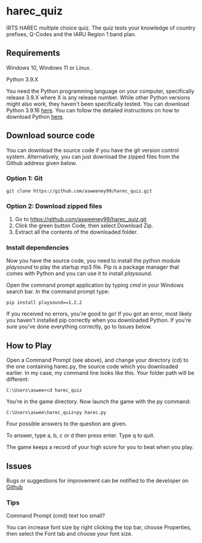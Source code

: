 # harec_quiz

IRTS HAREC multiple choice quiz. The quiz tests your knowledge of country prefixes, Q-Codes and the IARU Region 1 band plan.

## Requirements

Windows 10, Windows 11 or Linux.

Python 3.9.X

You need the Python programming language on your computer, specifically release 3.9.X where X is any release number. While other Python versions might also work, they haven't been specifically tested. You can download Python 3.9.16 [here](https://www.python.org/downloads/). You can follow the detailed instructions on how to download Python [here](https://www.ics.uci.edu/~pattis/common/handouts/pythoneclipsejava/python.html).


## Download source code 

You can download the source code if you have the git version control system. Alternatively, you can just download the zipped files from the Github address given below.

### Option 1: Git

```
git clone https://github.com/asweeney99/harec_quiz.git
```

### Option 2: Download zipped files

1. Go to https://github.com/asweeney99/harec_quiz.git
2. Click the green button Code, then select Download Zip.
3. Extract all the contents of the downloaded folder.


### Install dependencies

Now you have the source code, you need to install the python module *playsound* to play the startup mp3 file. Pip is a package manager that comes with Python and you can use it to install *playsound*.

Open the command prompt application by typing *cmd* in your Windows search bar. In the command prompt type:

```
pip install playsound==1.2.2
```

If you received no errors, you're good to go! If you got an error, most likely you haven't installed pip correctly when you downloaded Python. If you're sure you've done everything correctly, go to Issues below.


## How to Play

Open a Command Prompt (see above), and change your directory (cd) to the one containing harec.py, the source code which you downloaded earlier. In my case, my command line looks like this. Your folder path will be different:

```
C:\Users\aswee>cd harec_quiz
```

You're in the game directory. Now launch the game with the py command:

```
C:\Users\aswee\harec_quiz>py harec.py
```

Four possible answers to the question are given.
    
To answer, type a, b, c or d then press enter. Type q to quit.
	
The game keeps a record of your high score for you to beat when you play.
	
## Issues 

Bugs or suggestions for improvement can be notified to the developer on [Github](https://github.com/asweeney99/harec_quiz/issues)

### Tips

Command Prompt (cmd) text too small? 

You can increase font size by right clicking the top bar, choose Properties, then select the Font tab and choose your font size.
	
